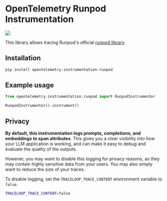 # OpenTelemetry Runpod Instrumentation

<a href="https://pypi.org/project/opentelemetry-instrumentation-runpod/">
    <img src="https://badge.fury.io/py/opentelemetry-instrumentation-runpod.svg">
</a>

This library allows tracing Runpod's official [runpod library](https://github.com/runpod/runpod-python).

## Installation

```bash
pip install opentelemetry-instrumentation-runpod
```

## Example usage

```python
from opentelemetry.instrumentation.runpod import RunpodInstrumentor

RunpodInstrumentor().instrument()
```

## Privacy

**By default, this instrumentation logs prompts, completions, and embeddings to span attributes**. This gives you a clear visibility into how your LLM application is working, and can make it easy to debug and evaluate the quality of the outputs.

However, you may want to disable this logging for privacy reasons, as they may contain highly sensitive data from your users. You may also simply want to reduce the size of your traces.

To disable logging, set the `TRACELOOP_TRACE_CONTENT` environment variable to `false`.

```bash
TRACELOOP_TRACE_CONTENT=false
```
